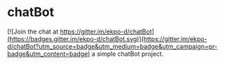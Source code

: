 # chatBot

[![Join the chat at https://gitter.im/ekpo-d/chatBot](https://badges.gitter.im/ekpo-d/chatBot.svg)](https://gitter.im/ekpo-d/chatBot?utm_source=badge&utm_medium=badge&utm_campaign=pr-badge&utm_content=badge)
a simple chatBot project.
